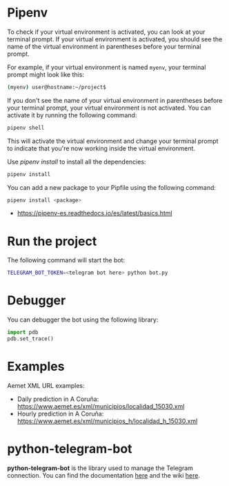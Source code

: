 
# Pipenv

To check if your virtual environment is activated, you can look at your terminal prompt. If your virtual environment is activated, you should see the name of the virtual environment in parentheses before your terminal prompt.

For example, if your virtual environment is named `myenv`, your terminal prompt might look like this:

```bash
(myenv) user@hostname:~/project$
```

If you don't see the name of your virtual environment in parentheses before your terminal prompt, your virtual environment is not activated. You can activate it by running the following command:

```bash
pipenv shell
```

This will activate the virtual environment and change your terminal prompt to indicate that you're now working inside the virtual environment.

Use *pipenv install* to install all the dependencies:
```bash
pipenv install
```
You can add a new package to your Pipfile using the following command:
```bash
pipenv install <package>
```
* https://pipenv-es.readthedocs.io/es/latest/basics.html

# Run the project

The following command will start the bot:
```bash
TELEGRAM_BOT_TOKEN=<telegram bot here> python bot.py
```

# Debugger

You can debugger the bot using the following library:
```python
import pdb
pdb.set_trace()
```

# Examples

Aemet XML URL examples:

* Daily prediction in A Coruña: https://www.aemet.es/xml/municipios/localidad_15030.xml
* Hourly prediction in A Coruña: https://www.aemet.es/xml/municipios_h/localidad_h_15030.xml

# python-telegram-bot

**python-telegram-bot** is the library used to manage the Telegram connection. You can find the documentation [here](https://python-telegram-bot.readthedocs.io/en/stable/) and the wiki [here](https://github.com/python-telegram-bot/python-telegram-bot/wiki).
